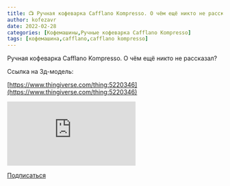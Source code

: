 ```yaml
---
title: 📺 Ручная кофеварка Cafflano Kompresso. О чём ещё никто не рассказал?
author: kofezavr
date: 2022-02-28
categories: [Кофемашины,Ручные кофеварка Cafflano Kompresso]
tags: [кофемашина,cafflano,cafflano kompresso]
---
```


Ручная кофеварка Cafflano Kompresso. О чём ещё никто не рассказал?

Ссылка на 3д-модель:

[https://www.thingiverse.com/thing:5220346](https://www.thingiverse.com/thing:5220346)

<p><div class="youtube-wrapper"><iframe src="https://www.youtube.com/embed/iQ3fDjAe3X0?controls=0" title="YouTube video player" frameborder="0" allow="accelerometer; autoplay; clipboard-write; encrypted-media; gyroscope; picture-in-picture" allowfullscreen></iframe></div></p>

<a class="play" href="https://www.youtube.com/c/Coffeesaurus?sub_confirmation=1"><i class="fab fa-youtube"></i> Подписаться</a>